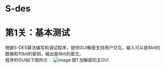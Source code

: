 # S-des
# 第1关：基本测试
根据S-DES算法编写和调试程序，提供GUI解密支持用户交互。输入可以是8bit的数据和10bit的密钥，输出是8bit的密文。    
程序的GUI如下图所示：
![image](https://github.com/revovle2/S-des/assets/93172576/5f0f4559-34aa-4588-8844-d904d2e72b7d)
                          图1 加解密的主GUI



